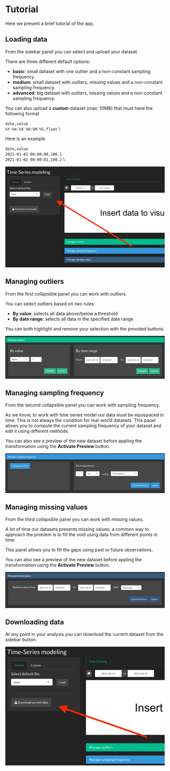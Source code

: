 # Tutorial

Here we present a brief tutorial of the app.

## Loading data

From the sidebar panel you can select and upload your dataset. 

There are three different default options:

* **basic**: small dataset with one outlier and a non-constant sampling frequency.
* **medium**: small dataset with outliers, missing values and a non-constant sampling frequency.
* **advanced**: big dataset with outliers, missing values and a non-constant sampling frequency.

You can also upload a **custom** dataset (max: 10MB) that must have the following format

`date,value`\
`%Y-%m-%d %H:%M:%S,float` \

Here is an example 

`date,value`\
`2021-01-01 00:00:00,100.1` \
`2021-01-02 00:00:01,100.2` \

<img src="tutorial_images/loading_data.png" >



## Managing outliers

From the first collapsible panel you can work with outliers.

You can select outliers based on two rules:

* **By value**: selects all data above/below a threshold
* **By date range**: selects all data in the specified date range

You can both highlight and remove your selection with the provided buttons.

<img src="tutorial_images/managing_outliers.png" >



## Managing sampling frequency

From the second collapsible panel you can work with sampling frequency.

As we know, to work with time series model our data must be equispaced in time. This is not always the condition for real-world datasets.
This panel allows you to compute the current sampling frequency of your dataset and edit it using different methods. 

You can also see a preview of the new dataset before appling the transformation using the **Activate Preview** button.

<img src="tutorial_images/managing_sampling_frequency.png" >


## Managing missing values

From the third collapsible panel you can work with missing values.

A lot of time our datasets presents missing values; a common way to approach the problem is to fill the void using data from different points in time.

This panel allows you to fill the gaps using past or future observations.

You can also see a preview of the new dataset before appling the transformation using the **Activate Preview** button.

<img src="tutorial_images/managing_missing_values.png" >


## Downloading data

At any point in your analysis you can download the current dataset from the sidebar button.

<img src="tutorial_images/downloading_data.png" >


